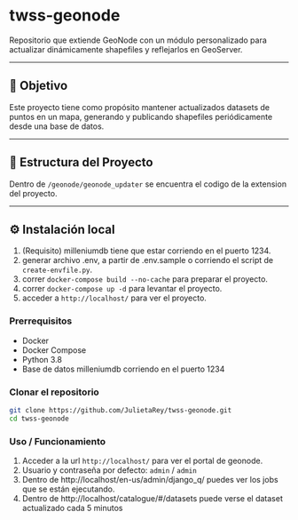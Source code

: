 # twss-geonode

Repositorio que extiende GeoNode con un módulo personalizado para actualizar dinámicamente shapefiles y reflejarlos en GeoServer.

---

## 📌 Objetivo

Este proyecto tiene como propósito mantener actualizados datasets de puntos en un mapa, generando y publicando shapefiles periódicamente desde una base de datos.

---

## 🧱 Estructura del Proyecto

Dentro de `/geonode/geonode_updater` se encuentra el codigo de la extension del proyecto.

---

## ⚙️ Instalación local


1. (Requisito) milleniumdb tiene que estar corriendo en el puerto 1234.
2. generar archivo .env, a partir de .env.sample o corriendo el script de `create-envfile.py`.
3. correr `docker-compose build --no-cache` para preparar el proyecto.
4. correr `docker-compose up -d` para levantar el proyecto.
4. acceder a `http://localhost/` para ver el proyecto.

### Prerrequisitos

- Docker
- Docker Compose
- Python 3.8
- Base de datos milleniumdb corriendo en el puerto 1234


### Clonar el repositorio

```bash
git clone https://github.com/JulietaRey/twss-geonode.git
cd twss-geonode

```

### Uso / Funcionamiento

1. Acceder a la url `http://localhost/` para ver el portal de geonode.
2. Usuario y contraseña por defecto: `admin` / `admin`
3. Dentro de http://localhost/en-us/admin/django_q/ puedes ver los jobs que se están ejecutando.
4. Dentro de http://localhost/catalogue/#/datasets puede verse el dataset actualizado cada 5 minutos